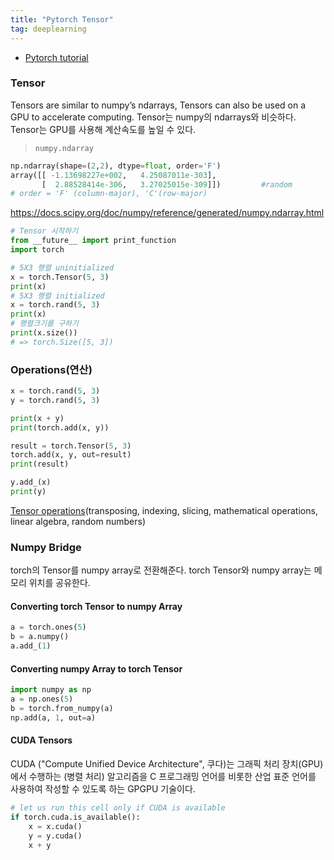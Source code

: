 ```yaml
---
title: "Pytorch Tensor"
tag: deeplearning
---
```


- [Pytorch tutorial](http://pytorch.org/tutorials/beginner/blitz/tensor_tutorial.html#tensors)


### Tensor

 Tensors are similar to numpy’s ndarrays, Tensors can also be used on a GPU to accelerate computing.
Tensor는 numpy의 ndarrays와 비슷하다. Tensor는 GPU를 사용해 계산속도를 높일 수 있다.

>  `numpy.ndarray`
```python
np.ndarray(shape=(2,2), dtype=float, order='F')
array([[ -1.13698227e+002,   4.25087011e-303],
       [  2.88528414e-306,   3.27025015e-309]])         #random
# order = 'F' (column-major), 'C'(row-major)
```
https://docs.scipy.org/doc/numpy/reference/generated/numpy.ndarray.html


```python
# Tensor 시작하기
from __future__ import print_function
import torch
```

```python
# 5X3 행렬 uninitialized
x = torch.Tensor(5, 3)
print(x)
# 5X3 행렬 initialized
x = torch.rand(5, 3)
print(x)
# 행렬크기를 구하기
print(x.size())
# => torch.Size([5, 3])
```

### Operations(연산)

```python
x = torch.rand(5, 3)
y = torch.rand(5, 3)

print(x + y)
print(torch.add(x, y))

result = torch.Tensor(5, 3)
torch.add(x, y, out=result)
print(result)

y.add_(x)
print(y)
```

[Tensor operations](http://pytorch.org/tutorials/beginner/blitz/tensor_tutorial.html#getting-started)(transposing, indexing, slicing, mathematical operations, linear algebra, random numbers)

### Numpy Bridge
torch의 Tensor를 numpy array로 전환해준다. torch Tensor와 numpy array는 메모리 위치를 공유한다.

#### Converting torch Tensor to numpy Array
```python
a = torch.ones(5)
b = a.numpy()
a.add_(1)
```

#### Converting numpy Array to torch Tensor
```python
import numpy as np
a = np.ones(5)
b = torch.from_numpy(a)
np.add(a, 1, out=a)
```

#### CUDA Tensors
CUDA ("Compute Unified Device Architecture", 쿠다)는 그래픽 처리 장치(GPU)에서 수행하는 (병렬 처리) 알고리즘을 C 프로그래밍 언어를 비롯한 산업 표준 언어를 사용하여 작성할 수 있도록 하는 GPGPU 기술이다.
```python
# let us run this cell only if CUDA is available
if torch.cuda.is_available():
    x = x.cuda()
    y = y.cuda()
    x + y
```